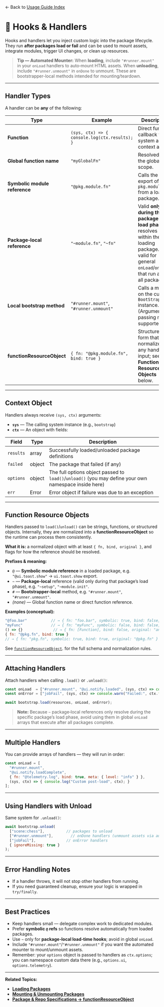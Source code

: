 ← Back to [Usage Guide Index](TOC.md)

# 🔗 Hooks & Handlers

Hooks and handlers let you inject custom logic into the package lifecycle.
They run **after packages load or fail** and can be used to mount assets, integrate modules, trigger UI changes, or clean up resources.

> **Tip — Automated Mounter:** When **loading**, include `"#runner.mount"` in your `onLoad` handlers to auto‑mount HTML assets. When **unloading**, include `"#runner.unmount"` in `onDone` to unmount. These are bootstrapper-local methods intended for mounting/teardown.

---

## Handler Types

A handler can be **any** of the following:

| Type                          | Example                                       | Description                                                                                                                                                 |
| ----------------------------- | --------------------------------------------- | ----------------------------------------------------------------------------------------------------------------------------------------------------------- |
| **Function**                  | `(sys, ctx) => { console.log(ctx.results); }` | Direct function callback with system and context args.                                                                                                      |
| **Global function name**      | `"myGlobalFn"`                                | Resolved from the global scope.                                                                                                                             |
| **Symbolic module reference** | `"@pkg.module.fn"`                            | Calls the `fn` export of `pkg.module` from a loaded package.                                                                                                |
| **Package‑local reference**   | `"~module.fn"`, `"~fn"`                       | Valid **only during that package's load phase**; resolves within the loading package. Not valid for general `onLoad`/`onError` that run after all packages. |
| **Local bootstrap method**    | `"#runner.mount"`, `"#runner.unmount"`            | Calls a method on the current `BootStrap` instance. (Argument passing not supported.)                                                                       |
| **functionResourceObject**    | `{ fn: "@pkg.module.fn", bind: true }`        | Structured form that normalizes any handler input; see **Function Resource Objects** below.                                                                 |

---

## Context Object

Handlers always receive `(sys, ctx)` arguments:

* **`sys`** — The calling system instance (e.g., `bootstrap`)
* **`ctx`** — An object with fields:

| Field     | Type   | Description                                                                                           |
| --------- | ------ | ----------------------------------------------------------------------------------------------------- |
| `results` | array  | Successfully loaded/unloaded package definitions                                                      |
| `failed`  | object | The package that failed (if any)                                                                      |
| `options` | object | The full options object passed to `load()`/`unload()` (you may define your own namespace inside here) |
| `err`     | Error  | Error object if failure was due to an exception                                                       |

---

## Function Resource Objects

Handlers passed to `load()`/`unload()` can be strings, functions, or structured objects. Internally, they are normalized into a **functionResourceObject** so the runtime can process them consistently.

**What it is:** a normalized object with at least `{ fn, bind, original }`, and flags for how the reference should be resolved.

**Prefixes & meaning:**

* `@` — **Symbolic module reference** in a loaded package, e.g. `"@ui.toast.show"` → `ui.toast.show` export.
* `~` — **Package‑local** reference (valid only during that package’s load phase), e.g. `"~setup"`, `"~module.init"`.
* `#` — **Bootstrapper‑local** method, e.g. `"#runner.mount"`, `"#runner.unmount"`.
* *(none)* — Global function name or direct function reference.

**Examples (conceptual):**

```js
"@foo.bar"           // → { fn: "foo.bar", symbolic: true, bind: false, original: "@foo.bar" }
"myFunc"             // → { fn: "myFunc", symbolic: false, bind: false, original: "myFunc" }
() => {}              // → { fn: [Function], bind: false, original: "anonymous" }
{ fn: "@pkg.fn", bind: true }
// → { fn: "pkg.fn", symbolic: true, bind: true, original: "@pkg.fn" }
```

See [`functionResourceObject`](PACKAGE_SPECIFICATIONS.md#functionresourceobject). for the full schema and normalization rules.

---

## Attaching Handlers

Attach handlers when calling `.load()` or `.unload()`:

```js
const onLoad  = ["#runner.mount", "@ui.notify.loaded", (sys, ctx) => console.log("Loaded:", ctx.results)];
const onError = ["jobFail", (sys, ctx) => console.warn("Failed:", ctx.failed)];

await bootstrap.load(resources, onLoad, onError);
```

> **Note:** Because `~` package‑local references only resolve during the specific package’s load phase, avoid using them in global `onLoad` arrays that execute after all packages complete.

---

## Multiple Handlers

You can provide arrays of handlers — they will run in order:

```js
const onLoad = [
  "#runner.mount",
  "@ui.notify.loadComplete",
  { fn: "@telemetry.log", bind: true, meta: { level: "info" } },
  (sys, ctx) => { console.log("Custom post-load", ctx); }
];
```

---

## Using Handlers with Unload

Same system for `.unload()`:

```js
await bootstrap.unload(
  ["scene:chess"],          // packages to unload
  ["#runner.unmount"],        // onDone handlers (unmount assets via automated mounter)
  ["jobFail"],              // onError handlers
  { ignoreMissing: true }
);
```

---

## Error Handling Notes

* If a handler throws, it will not stop other handlers from running.
* If you need guaranteed cleanup, ensure your logic is wrapped in `try/finally`.

---

## Best Practices

* Keep handlers small — delegate complex work to dedicated modules.
* Prefer **symbolic `@` refs** so functions resolve automatically from loaded packages.
* Use `~` only for **package‑local load‑time hooks**; avoid in global `onLoad`.
* Include `"#runner.mount"`/`"#runner.unmount"` if you want the automated mounter to mount/unmount assets.
* Remember: your `options` object is passed to handlers as `ctx.options`; you can namespace custom data there (e.g., `options.ui`, `options.telemetry`).

---

**Related Topics:**

* **[Loading Packages](LOADING_PACKAGES.md)**
* **[Mounting & Unmounting Packages](MOUNTING.md)**
* **[Package & Repo Specifications → functionResourceObject](PACKAGE_SPECIFICATIONS.md#functionresourceobject)**
